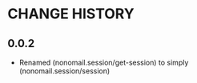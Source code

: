 # CHANGE HISTORY

## 0.0.2
  * Renamed (nonomail.session/get-session) to simply (nonomail.session/session)
  